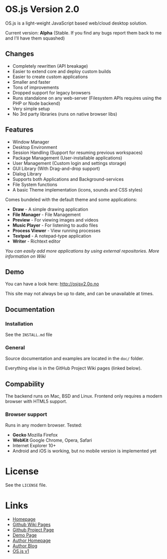 # OS.js Version 2.0
OS.js is a light-weight JavaScript based web/cloud desktop solution.

Current version: **Alpha** (Stable. If you find any bugs report them back to me and I'll have them squashed)


## Changes

* Completely rewritten (API breakage)
* Easier to extend core and deploy custom builds
* Easier to create custom applications
* Smaller and faster
* Tons of improvements
* Dropped support for legacy browsers
* Runs standalone on any web-server (Filesystem APIs requires using the PHP or Node backend)
* Very simple setup
* No 3rd party libraries (runs on native browser libs)

## Features

* Window Manager
* Desktop Environment
* Session Handling (Support for resuming previous workspaces)
* Package Management (User-installable applications)
* User Management (Custom login and settings storage)
* GUI Library (With Drag-and-drop support)
* Dialog Library
* Supports both Applications and Background-services
* File System functions
* A basic Theme implementation (icons, sounds and CSS styles)

Comes bundeled with the default theme and some applications:
* **Draw** - A simple drawing application
* **File Manager** - File Management
* **Preview** - For viewing images and videos
* **Music Player** - For listening to audio files
* **Process Viewer** - View running processes
* **Textpad** - A notepad-type application
* **Writer** - Richtext editor

*You can easily add more applications by using external repositories. More information on Wiki*

## Demo

You can have a look here: http://osjsv2.0o.no

This site may not always be up to date, and can be unavailable at times.

## Documentation

### Installation

See the `INSTALL.md` file

### General

Source documentation and examples are located in the `doc/` folder.

Everything else is in the GitHub Project Wiki pages (linked below).

## Compability

The backend runs on Mac, BSD and Linux. Frontend only requires a modern browser with HTML5 support.

### Browser support

Runs in any modern browser. Tested:

* **Gecko** Mozilla Firefox
* **WebKit** Google Chrome, Opera, Safari
* Internet Explorer 10+
* Android and iOS is working, but no mobile version is implemented yet

# License
See the `LICENSE` file.

# Links
* [Homepage](http://andersevenrud.github.io/OS.js-v2/)
* [Github Wiki Pages](https://github.com/andersevenrud/OS.js-v2/wiki)
* [Github Project Page](https://github.com/andersevenrud/OS.js-v2)
* [Demo Page](http://osjsv2.0o.no/)
* [Author Homepage](http://andersevenrud.github.io/)
* [Author Blog](http://anderse.wordpress.com)
* [OS.js v1](http://andersevenrud.github.com/OS.js)
